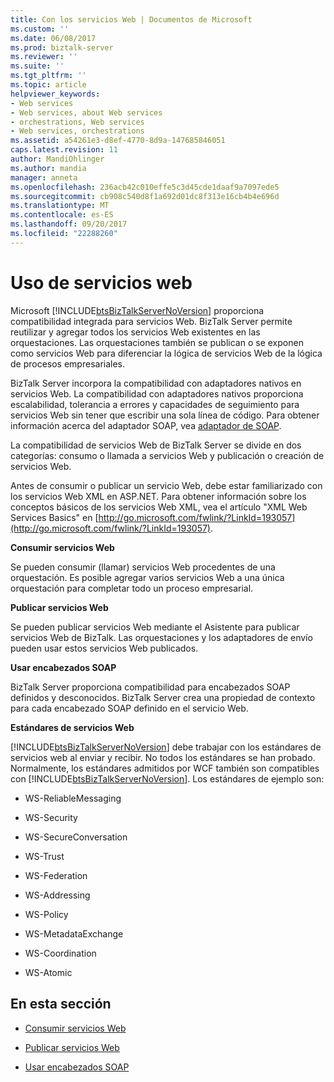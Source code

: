 ```yaml
---
title: Con los servicios Web | Documentos de Microsoft
ms.custom: ''
ms.date: 06/08/2017
ms.prod: biztalk-server
ms.reviewer: ''
ms.suite: ''
ms.tgt_pltfrm: ''
ms.topic: article
helpviewer_keywords:
- Web services
- Web services, about Web services
- orchestrations, Web services
- Web services, orchestrations
ms.assetid: a54261e3-d8ef-4770-8d9a-147685846051
caps.latest.revision: 11
author: MandiOhlinger
ms.author: mandia
manager: anneta
ms.openlocfilehash: 236acb42c010effe5c3d45cde1daaf9a7097ede5
ms.sourcegitcommit: cb908c540d8f1a692d01dc8f313e16cb4b4e696d
ms.translationtype: MT
ms.contentlocale: es-ES
ms.lasthandoff: 09/20/2017
ms.locfileid: "22288260"
---
```

# <a name="using-web-services"></a>Uso de servicios web
Microsoft [!INCLUDE[btsBizTalkServerNoVersion](../includes/btsbiztalkservernoversion-md.md)] proporciona compatibilidad integrada para servicios Web. BizTalk Server permite reutilizar y agregar todos los servicios Web existentes en las orquestaciones. Las orquestaciones también se publican o se exponen como servicios Web para diferenciar la lógica de servicios Web de la lógica de procesos empresariales.  
  
 BizTalk Server incorpora la compatibilidad con adaptadores nativos en servicios Web. La compatibilidad con adaptadores nativos proporciona escalabilidad, tolerancia a errores y capacidades de seguimiento para servicios Web sin tener que escribir una sola línea de código. Para obtener información acerca del adaptador SOAP, vea [adaptador de SOAP](../core/soap-adapter.md).  
  
 La compatibilidad de servicios Web de BizTalk Server se divide en dos categorías: consumo o llamada a servicios Web y publicación o creación de servicios Web.  
  
 Antes de consumir o publicar un servicio Web, debe estar familiarizado con los servicios Web XML en ASP.NET. Para obtener información sobre los conceptos básicos de los servicios Web XML, vea el artículo "XML Web Services Basics" en [http://go.microsoft.com/fwlink/?LinkId=193057](http://go.microsoft.com/fwlink/?LinkId=193057).  
  
 **Consumir servicios Web**  
  
 Se pueden consumir (llamar) servicios Web procedentes de una orquestación. Es posible agregar varios servicios Web a una única orquestación para completar todo un proceso empresarial.  
  
 **Publicar servicios Web**  
  
 Se pueden publicar servicios Web mediante el Asistente para publicar servicios Web de BizTalk. Las orquestaciones y los adaptadores de envío pueden usar estos servicios Web publicados.  
  
 **Usar encabezados SOAP**  
  
 BizTalk Server proporciona compatibilidad para encabezados SOAP definidos y desconocidos. BizTalk Server crea una propiedad de contexto para cada encabezado SOAP definido en el servicio Web.  
  
 **Estándares de servicios Web**  
  
 [!INCLUDE[btsBizTalkServerNoVersion](../includes/btsbiztalkservernoversion-md.md)] debe trabajar con los estándares de servicios web al enviar y recibir. No todos los estándares se han probado. Normalmente, los estándares admitidos por WCF también son compatibles con [!INCLUDE[btsBizTalkServerNoVersion](../includes/btsbiztalkservernoversion-md.md)]. Los estándares de ejemplo son:  
  
-   WS-ReliableMessaging  
  
-   WS-Security  
  
-   WS-SecureConversation  
  
-   WS-Trust  
  
-   WS-Federation  
  
-   WS-Addressing  
  
-   WS-Policy  
  
-   WS-MetadataExchange  
  
-   WS-Coordination  
  
-   WS-Atomic  
  
## <a name="in-this-section"></a>En esta sección  
  
-   [Consumir servicios Web](../core/consuming-web-services.md)  
  
-   [Publicar servicios Web](../core/publishing-web-services.md)  
  
-   [Usar encabezados SOAP](../core/using-soap-headers.md)